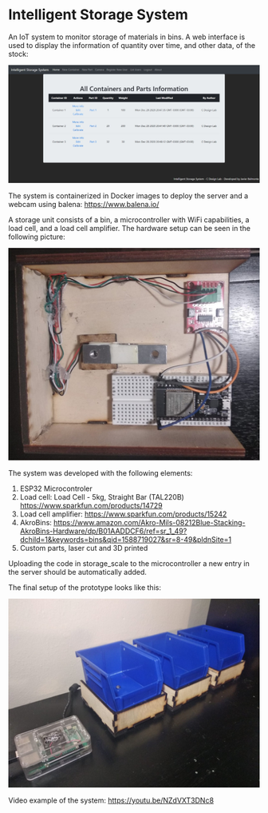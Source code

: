 # Intelligent Storage System

An IoT system to monitor storage of materials in bins. A web interface is used to display the information of quantity over time, and other data, of the stock:

![web-gui](https://github.com/javierb07/storage-system/blob/master/images/system-info.jpeg)

The system is containerized in Docker images to deploy the server and a webcam using balena: https://www.balena.io/

A storage unit consists of a bin, a microcontroller with WiFi capabilities, a load cell, and a load cell amplifier. The hardware setup can be seen in the following picture:

![hardware](https://github.com/javierb07/storage-system/blob/master/images/electronics-setup.jpeg)

The system was developed with the following elements:

1. ESP32 Microcontroler
2. Load cell: Load Cell - 5kg, Straight Bar (TAL220B) https://www.sparkfun.com/products/14729
3. Load cell amplifier: https://www.sparkfun.com/products/15242
4. AkroBins: https://www.amazon.com/Akro-Mils-08212Blue-Stacking-AkroBins-Hardware/dp/B01AADDCF6/ref=sr_1_49?dchild=1&keywords=bins&qid=1588719027&sr=8-49&pldnSite=1
5. Custom parts, laser cut and 3D printed

Uploading the code in storage_scale to the microcontroller a new entry in the server should be automatically added.

The final setup of the prototype looks like this:

![setup](https://github.com/javierb07/storage-system/blob/master/images/iss-setup.jpeg)

Video example of the system: https://youtu.be/NZdVXT3DNc8